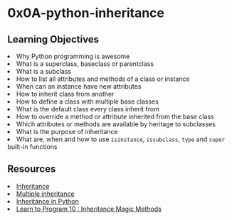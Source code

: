 # 0x0A-python-inheritance

## Learning Objectives
<li>Why Python programming is awesome </li>
<li>What is a superclass, baseclass or parentclass</li>
<li>What is a subclass</li>
<li>How to list all attributes and methods of a class or instance</li>
<li>When can an instance have new attributes</li>
<li>How to inherit class from another</li>
<li>How to define a class with multiple base classes </li>
<li>What is the default class every class inherit from</li>
<li>How to override a method or attribute inherited from the base class</li>
<li>Which attributes or methods are available by heritage to subclasses</li>
<li>What is the purpose of inheritance</li>
<li>What are, when and how to use <code>isinstance</code>, <code>issubclass</code>, <code>type</code> and <code>super</code> built-in functions</li>

## Resources
<li><a href="/rltoken/ct-bhZHBxfE-aHYQoAcscQ" target="_blank" title="Inheritance">Inheritance</a> </li>
<li><a href="/rltoken/qq52YyYhDIbKBneA-u0PKw" target="_blank" title="Multiple inheritance">Multiple inheritance</a> </li>
<li><a href="/rltoken/RJVbH9PvRlwDkBxcTloVOQ" target="_blank" title="Inheritance in Python">Inheritance in Python</a> </li>
<li><a href="/rltoken/CFBGj9h1gP3eNLnEm2Ehhg" target="_blank" title="Learn to Program 10 : Inheritance Magic Methods">Learn to Program 10 : Inheritance Magic Methods</a> </li>
